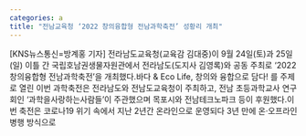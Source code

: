 ```yaml
---
categories: a
title: "전남교육청 ‘2022 창의융합형 전남과학축전’ 성황리 개최"
---
```

[KNS뉴스통신=방계홍 기자] 전라남도교육청(교육감 김대중)이 9월 24일(토)과 25일(일) 이틀 간 국립호남권생물자원관에서 전라남도(도지사 김영록)와 공동 주최로 ‘2022 창의융합형 전남과학축전’을 개최했다.바다 & Eco Life, 창의와 융합으로 담다! 를 주제로 열린 이번 과학축전은 전라남도와 전남도교육청이 주최하고, 전남 초등과학교사 연구회인 ‘과학을사랑하는사람들’이 주관했으며 목포시와 전남테크노파크 등이 후원했다.이번 축전은 코로나19 위기 속에서 지난 2년간 온라인으로 운영되다 3년 만에 온·오프라인 병행 방식으로